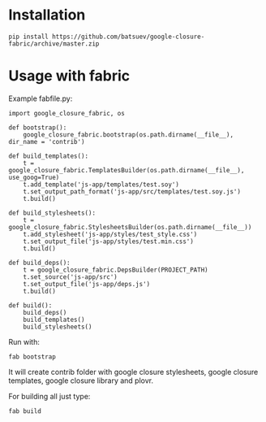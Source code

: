 # Installation

    pip install https://github.com/batsuev/google-closure-fabric/archive/master.zip

# Usage with fabric
Example fabfile.py:

    import google_closure_fabric, os

    def bootstrap():
        google_closure_fabric.bootstrap(os.path.dirname(__file__), dir_name = 'contrib')

    def build_templates():
        t = google_closure_fabric.TemplatesBuilder(os.path.dirname(__file__), use_goog=True)
        t.add_template('js-app/templates/test.soy')
        t.set_output_path_format('js-app/src/templates/test.soy.js')
        t.build()

    def build_stylesheets():
        t = google_closure_fabric.StylesheetsBuilder(os.path.dirname(__file__))
        t.add_stylesheet('js-app/styles/test_style.css')
        t.set_output_file('js-app/styles/test.min.css')
        t.build()

    def build_deps():
        t = google_closure_fabric.DepsBuilder(PROJECT_PATH)
        t.set_source('js-app/src')
        t.set_output_file('js-app/deps.js')
        t.build()

    def build():
        build_deps()
        build_templates()
        build_stylesheets()

Run with:

    fab bootstrap

It will create contrib folder with google closure stylesheets, google closure templates, google closure library and plovr.

For building all just type:

    fab build
